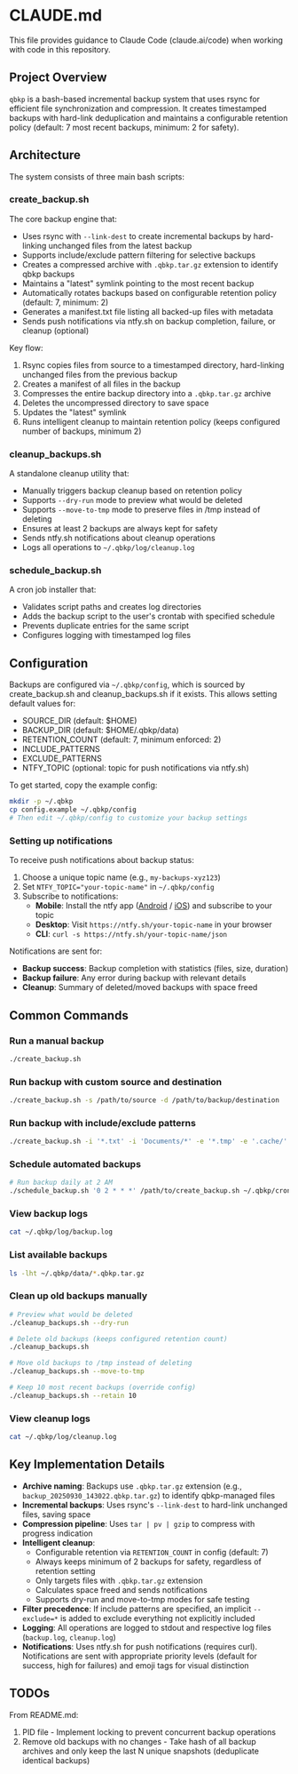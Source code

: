 # CLAUDE.md

This file provides guidance to Claude Code (claude.ai/code) when working with code in this repository.

## Project Overview

`qbkp` is a bash-based incremental backup system that uses rsync for efficient file synchronization and compression. It creates timestamped backups with hard-link deduplication and maintains a configurable retention policy (default: 7 most recent backups, minimum: 2 for safety).

## Architecture

The system consists of three main bash scripts:

### create_backup.sh
The core backup engine that:
- Uses rsync with `--link-dest` to create incremental backups by hard-linking unchanged files from the latest backup
- Supports include/exclude pattern filtering for selective backups
- Creates a compressed archive with `.qbkp.tar.gz` extension to identify qbkp backups
- Maintains a "latest" symlink pointing to the most recent backup
- Automatically rotates backups based on configurable retention policy (default: 7, minimum: 2)
- Generates a manifest.txt file listing all backed-up files with metadata
- Sends push notifications via ntfy.sh on backup completion, failure, or cleanup (optional)

Key flow:
1. Rsync copies files from source to a timestamped directory, hard-linking unchanged files from the previous backup
2. Creates a manifest of all files in the backup
3. Compresses the entire backup directory into a `.qbkp.tar.gz` archive
4. Deletes the uncompressed directory to save space
5. Updates the "latest" symlink
6. Runs intelligent cleanup to maintain retention policy (keeps configured number of backups, minimum 2)

### cleanup_backups.sh
A standalone cleanup utility that:
- Manually triggers backup cleanup based on retention policy
- Supports `--dry-run` mode to preview what would be deleted
- Supports `--move-to-tmp` mode to preserve files in /tmp instead of deleting
- Ensures at least 2 backups are always kept for safety
- Sends ntfy.sh notifications about cleanup operations
- Logs all operations to `~/.qbkp/log/cleanup.log`

### schedule_backup.sh
A cron job installer that:
- Validates script paths and creates log directories
- Adds the backup script to the user's crontab with specified schedule
- Prevents duplicate entries for the same script
- Configures logging with timestamped log files

## Configuration

Backups are configured via `~/.qbkp/config`, which is sourced by create_backup.sh and cleanup_backups.sh if it exists. This allows setting default values for:
- SOURCE_DIR (default: $HOME)
- BACKUP_DIR (default: $HOME/.qbkp/data)
- RETENTION_COUNT (default: 7, minimum enforced: 2)
- INCLUDE_PATTERNS
- EXCLUDE_PATTERNS
- NTFY_TOPIC (optional: topic for push notifications via ntfy.sh)

To get started, copy the example config:
```bash
mkdir -p ~/.qbkp
cp config.example ~/.qbkp/config
# Then edit ~/.qbkp/config to customize your backup settings
```

### Setting up notifications

To receive push notifications about backup status:

1. Choose a unique topic name (e.g., `my-backups-xyz123`)
2. Set `NTFY_TOPIC="your-topic-name"` in `~/.qbkp/config`
3. Subscribe to notifications:
   - **Mobile**: Install the ntfy app ([Android](https://play.google.com/store/apps/details?id=io.heckel.ntfy) / [iOS](https://apps.apple.com/app/ntfy/id1625396347)) and subscribe to your topic
   - **Desktop**: Visit `https://ntfy.sh/your-topic-name` in your browser
   - **CLI**: `curl -s https://ntfy.sh/your-topic-name/json`

Notifications are sent for:
- **Backup success**: Backup completion with statistics (files, size, duration)
- **Backup failure**: Any error during backup with relevant details
- **Cleanup**: Summary of deleted/moved backups with space freed

## Common Commands

### Run a manual backup
```bash
./create_backup.sh
```

### Run backup with custom source and destination
```bash
./create_backup.sh -s /path/to/source -d /path/to/backup/destination
```

### Run backup with include/exclude patterns
```bash
./create_backup.sh -i '*.txt' -i 'Documents/*' -e '*.tmp' -e '.cache/'
```

### Schedule automated backups
```bash
# Run backup daily at 2 AM
./schedule_backup.sh '0 2 * * *' /path/to/create_backup.sh ~/.qbkp/cron_logs
```

### View backup logs
```bash
cat ~/.qbkp/log/backup.log
```

### List available backups
```bash
ls -lht ~/.qbkp/data/*.qbkp.tar.gz
```

### Clean up old backups manually
```bash
# Preview what would be deleted
./cleanup_backups.sh --dry-run

# Delete old backups (keeps configured retention count)
./cleanup_backups.sh

# Move old backups to /tmp instead of deleting
./cleanup_backups.sh --move-to-tmp

# Keep 10 most recent backups (override config)
./cleanup_backups.sh --retain 10
```

### View cleanup logs
```bash
cat ~/.qbkp/log/cleanup.log
```

## Key Implementation Details

- **Archive naming**: Backups use `.qbkp.tar.gz` extension (e.g., `backup_20250930_143022.qbkp.tar.gz`) to identify qbkp-managed files
- **Incremental backups**: Uses rsync's `--link-dest` to hard-link unchanged files, saving space
- **Compression pipeline**: Uses `tar | pv | gzip` to compress with progress indication
- **Intelligent cleanup**:
  - Configurable retention via `RETENTION_COUNT` in config (default: 7)
  - Always keeps minimum of 2 backups for safety, regardless of retention setting
  - Only targets files with `.qbkp.tar.gz` extension
  - Calculates space freed and sends notifications
  - Supports dry-run and move-to-tmp modes for safe testing
- **Filter precedence**: If include patterns are specified, an implicit `--exclude=*` is added to exclude everything not explicitly included
- **Logging**: All operations are logged to stdout and respective log files (`backup.log`, `cleanup.log`)
- **Notifications**: Uses ntfy.sh for push notifications (requires curl). Notifications are sent with appropriate priority levels (default for success, high for failures) and emoji tags for visual distinction

## TODOs

From README.md:
1. PID file - Implement locking to prevent concurrent backup operations
2. Remove old backups with no changes - Take hash of all backup archives and only keep the last N unique snapshots (deduplicate identical backups)
